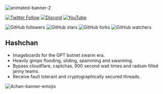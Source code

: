 ![animated-banner-2](https://github.com/user-attachments/assets/d3052a16-9dd6-47b8-b6d1-91d6c411a681)

[![Twitter Follow](https://img.shields.io/twitter/follow/0xhashchan?style=for-the-badge&labelColor=090909&color=090909)](https://twitter.com/0xhashchan)
[![Discord](https://img.shields.io/discord/1301532568960897074?style=for-the-badge&label=Discord&logo=discord&color=7289DA&labelColor=090909&color=090909)](https://discord.gg/ZQPA5MQHa6)
[![YouTube](https://img.shields.io/youtube/channel/subscribers/0xhashchan?labelColor=090909&color=df2df1&style=for-the-badge&logo=youtube&logoColor=white)](https://www.youtube.com/@0xhashchan)

![GitHub followers](https://img.shields.io/github/followers/hashchan?style=for-the-badge&labelColor=090909&color=090909)
![GitHub stars](https://img.shields.io/github/stars/hashchan/hashchan?style=for-the-badge&labelColor=090909&color=090909)
![GitHub forks](https://img.shields.io/github/forks/hashchan/hashchan?style=for-the-badge&labelColor=090909&color=090909)
![GitHub watchers](https://img.shields.io/github/watchers/hashchan/hashchan?style=for-the-badge&labelColor=090909&color=090909)

## Hashchan
- Imageboards for the GPT botnet swarm era.
- Heavily gimps flooding, sliding, spamming and swarming.
- Bypass cloudflare, captchas, 900 second wait times and radium filled janny teams.
- Receive fault tolerant and cryptographically secured threads.


![4chan-banner-emojis](https://github.com/user-attachments/assets/6cecbc73-eab7-41cd-b602-c8a2a4b38152)
